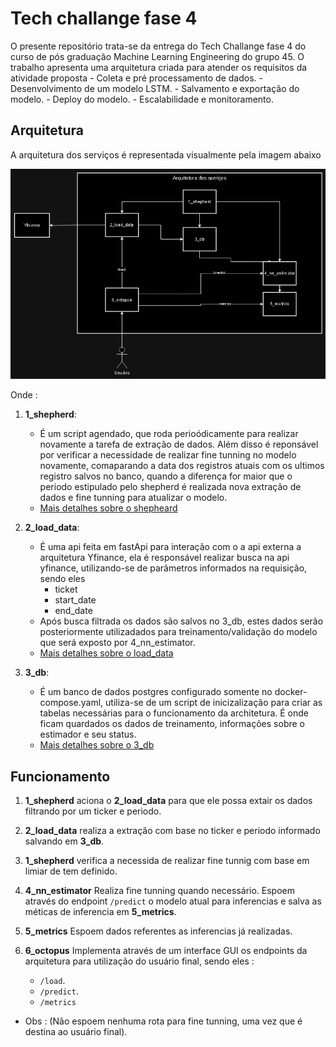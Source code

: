 # Tech challange fase 4

O presente repositório trata-se da entrega do Tech Challange fase 4 do curso de pós graduação Machine Learning Engineering do grupo 45. O trabalho apresenta uma arquitetura criada para atender os requisitos da atividade proposta
    - Coleta e pré processamento de dados.
    - Desenvolvimento de um modelo LSTM.
    - Salvamento e exportação do modelo.
    - Deploy do modelo.
    - Escalabilidade e monitoramento.

## Arquitetura

A arquitetura dos serviços é representada visualmente pela imagem abaixo

![Arquitetura](./arch.png)

Onde :

1. **1_shepherd**:
   - É um script agendado, que roda perioódicamente para realizar novamente a tarefa de extração de dados. Além disso é reponsável por verificar a necessidade de realizar fine tunning no modelo novamente, comaparando a data dos registros atuais com os ultimos registro salvos no banco, quando a diferença for maior que o periodo estipulado pelo shepherd é realizada nova extração de dados e fine tunning para atualizar o modelo.
   - [Mais detalhes sobre o shepheard ](./1_shepherd/)

2. **2_load_data**:
   - É uma api feita em fastApi para interação com o a api externa a arquitetura Yfinance, ela é responsável realizar busca na api yfinance, utilizando-se de parâmetros informados na requisição, sendo eles
     - ticket
     - start_date
     - end_date
   - Após busca filtrada os dados são salvos no 3_db, estes dados serão posteriormente utilizadados para treinamento/validação do modelo que será exposto por 4_nn_estimator.
   - [Mais detalhes sobre o load_data ](./2_load_data/)

3. **3_db**:
   - É um banco de dados postgres configurado somente no docker-compose.yaml, utiliza-se de um script de inicizalização para criar as tabelas necessárias para o funcionamento da architetura. É onde ficam quardados os dados de treinamento, informações sobre o estimador e seu status.
   - [Mais detalhes sobre o 3_db ](./3_db/)

## Funcionamento

1. **1_shepherd** aciona o **2_load_data** para que ele possa extair os dados filtrando por um ticker e periodo.

2. **2_load_data** realiza a extração com base no ticker e periodo informado salvando em **3_db**.

3. **1_shepherd** verifica a necessida de realizar fine tunnig com base em limiar de tem definido.

4. **4_nn_estimator** Realiza fine tunning quando necessário. Espoem através do endpoint `/predict` o modelo atual para inferencias e salva as méticas de inferencia em **5_metrics**.

5. **5_metrics** Espoem dados referentes as inferencias já realizadas.

6. **6_octopus** Implementa através de um interface GUI os endpoints da arquitetura para utilização do usuário final, sendo eles :
   - `/load`.
   - `/predict`.
   - `/metrics`
 - Obs : (Não espoem nenhuma rota para fine tunning, uma vez que é destina ao usuário final).
   